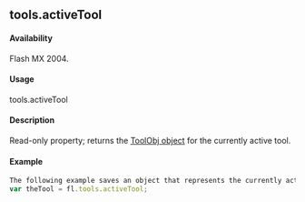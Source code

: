 ## tools.activeTool

#### Availability

Flash MX 2004.

#### Usage

tools.activeTool

#### Description

Read-only property; returns the [ToolObj object](#!wielmic/developers-animatesdk-docs/test/ToolObj_object/toolObj_summary.md) for the currently active tool.

#### Example

```javascript
The following example saves an object that represents the currently active tool in the theTool variable:
var theTool = fl.tools.activeTool;

```
